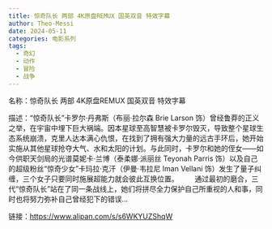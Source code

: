 ```yaml
---
title: 惊奇队长 两部 4K原盘REMUX 国英双音 特效字幕
author: Theo-Messi
date: 2024-05-11
categories: 电影系列
tags:
  - 奇幻
  - 动作
  - 冒险
  - 战争
---
```


名称：惊奇队长 两部 4K原盘REMUX 国英双音 特效字幕

描述：“惊奇队长”卡罗尔·丹弗斯（布丽·拉尔森 Brie Larson 饰）曾经鲁莽的正义之举，在宇宙中埋下巨大祸端。因本星球至高智慧被卡罗尔毁灭，导致整个星球生态系统崩溃，克里人达本满心仇恨，在找到了拥有强大力量的远古手环后，她开始实施从其他星球抢夺大气、水和太阳的计划。与此同时，卡罗尔和她的侄女——如今供职天剑局的光谱莫妮卡·兰博（泰柔娜·派丽丝 Teyonah Parris 饰）以及自己的超级粉丝“惊奇少女”卡玛拉·克汗（伊曼·韦拉尼 Iman Vellani 饰）发生了量子纠缠，三个女子只要同时施展超能力就会彼此互换位置。
　　通过最初的磨合，三代“惊奇队长”站在了同一条战线上，她们将拼尽全力保护自己所重视的人和事，同时也将努力弥补自己曾经犯下的错误…

链接：https://www.alipan.com/s/s6WKYUZShqW
